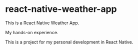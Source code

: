 # react-native-weather-app

This is a React Native Weather App.

My hands-on experience.

This is a project for my personal development in React Native.
